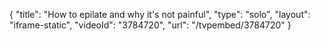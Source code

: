 {
    "title": "How to epilate and why it's not painful",
    "type": "solo",
    "layout": "iframe-static",
    "videoId": "3784720",
    "url": "\/tvpembed\/3784720"
}